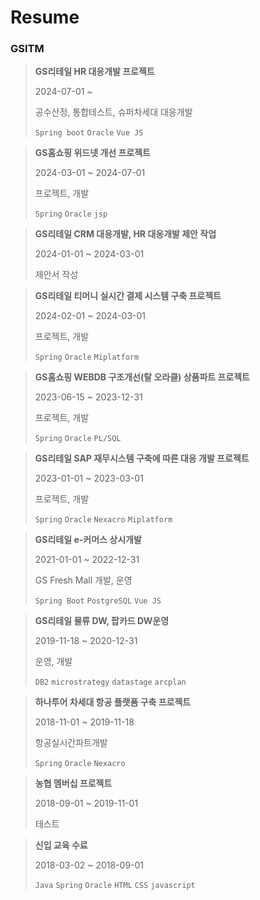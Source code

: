 # Resume

### GSITM

> **GS리테일 HR 대응개발 프로젝트**
>
> 2024-07-01 ~ 
> 
> 공수산정, 통합테스트, 슈퍼차세대 대응개발
> 
> `Spring boot` `Oracle` `Vue JS`

> **GS홈쇼핑 위드넷 개선 프로젝트**
>
> 2024-03-01 ~ 2024-07-01
>
> 프로젝트, 개발
> 
> `Spring` `Oracle` `jsp`

> **GS리테일 CRM 대응개발, HR 대응개발 제안 작업**
>
> 2024-01-01 ~ 2024-03-01
>
> 제안서 작성
> 

> **GS리테일 티머니 실시간 결제 시스템 구축 프로젝트**
>
> 2024-02-01 ~ 2024-03-01
>
> 프로젝트, 개발
> 
> `Spring` `Oracle` `Miplatform`

> **GS홈쇼핑 WEBDB 구조개선(탈 오라클) 상품파트 프로젝트**
>
> 2023-06-15 ~ 2023-12-31
>
> 프로젝트, 개발
> 
> `Spring` `Oracle` `PL/SQL`

> **GS리테일 SAP 재무시스템 구축에 따른 대응 개발 프로젝트**
>
> 2023-01-01 ~ 2023-03-01
>
> 프로젝트, 개발
> 
> `Spring` `Oracle` `Nexacro` `Miplatform`

> **GS리테일 e-커머스 상시개발**
>
> 2021-01-01 ~ 2022-12-31
>
> GS Fresh Mall 개발, 운영
> 
> `Spring Boot` `PostgreSQL` `Vue JS`

> **GS리테일 물류 DW, 팝카드 DW운영**
>
> 2019-11-18 ~ 2020-12-31
>
> 운영, 개발
>
> `DB2` `microstrategy` `datastage` `arcplan`

> **하나투어 차세대 항공 플랫폼 구축 프로젝트**
>
> 2018-11-01 ~ 2019-11-18
>
> 항공실시간파트개발
> 
> `Spring` `Oracle` `Nexacro`

> **농협 멤버십 프로젝트**
>
> 2018-09-01 ~ 2019-11-01
>
> 테스트
> 

> **신입 교육 수료**
>
> 2018-03-02 ~ 2018-09-01
>
> `Java` `Spring` `Oracle` `HTML` `CSS` `javascript`
